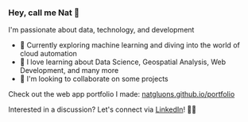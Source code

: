 ### Hey, call me Nat 👋 

I'm passionate about data, technology, and development

- 🔭 Currently exploring machine learning and diving into the world of cloud automation
- 🌱 I love learning about Data Science, Geospatial Analysis, Web Development, and many more
- 👯 I'm looking to collaborate on some projects

Check out the web app portfolio I made: [natgluons.github.io/portfolio](https://natgluons.github.io/portfolio/)

Interested in a discussion? Let's connect via [LinkedIn](https://www.linkedin.com/in/kristynatasha/)! 👋🌐 

<!--
**kristynatasha/kristynatasha** is a ✨ _special_ ✨ repository because its `README.md` (this file) appears on your GitHub profile.

Here are some ideas to get you started:

- 🔭 I’m currently working on ...
- 🌱 I’m currently learning ...
- 👯 I’m looking to collaborate on ...
- 🤔 I’m looking for help with ...
- 💬 Ask me about ...
- 📫 How to reach me: ...
- 😄 Pronouns: ...
- ⚡ Fun fact: ...
-->
